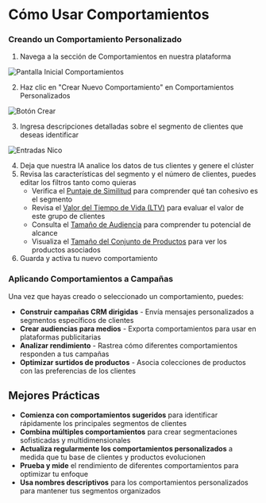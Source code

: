 # Cómo Usar Comportamientos

### Creando un Comportamiento Personalizado

1. Navega a la sección de Comportamientos en nuestra plataforma

![Pantalla Inicial Comportamientos](/img/tela1-behaviors.png)

2. Haz clic en "Crear Nuevo Comportamiento" en Comportamientos Personalizados

![Botón Crear](/img/tela2-behaviors.png)

3. Ingresa descripciones detalladas sobre el segmento de clientes que deseas identificar

![Entradas Nico](/img/tela3-behaviors.png)

4. Deja que nuestra IA analice los datos de tus clientes y genere el clúster
5. Revisa las características del segmento y el número de clientes, puedes editar los filtros tanto como quieras
   - Verifica el [Puntaje de Similitud](/docs/user-guide/behaviors#similarity-score-pontuação-de-similaridade) para comprender qué tan cohesivo es el segmento
   - Revisa el [Valor del Tiempo de Vida (LTV)](/docs/user-guide/behaviors#lifetime-value-ltv) para evaluar el valor de este grupo de clientes
   - Consulta el [Tamaño de Audiencia](/docs/user-guide/behaviors#audience-size) para comprender tu potencial de alcance
   - Visualiza el [Tamaño del Conjunto de Productos](/docs/user-guide/behaviors#product-set-size) para ver los productos asociados
6. Guarda y activa tu nuevo comportamiento

### Aplicando Comportamientos a Campañas

Una vez que hayas creado o seleccionado un comportamiento, puedes:

- **Construir campañas CRM dirigidas** - Envía mensajes personalizados a segmentos específicos de clientes
- **Crear audiencias para medios** - Exporta comportamientos para usar en plataformas publicitarias
- **Analizar rendimiento** - Rastrea cómo diferentes comportamientos responden a tus campañas
- **Optimizar surtidos de productos** - Asocia colecciones de productos con las preferencias de los clientes

## Mejores Prácticas

- **Comienza con comportamientos sugeridos** para identificar rápidamente los principales segmentos de clientes
- **Combina múltiples comportamientos** para crear segmentaciones sofisticadas y multidimensionales
- **Actualiza regularmente los comportamientos personalizados** a medida que tu base de clientes y productos evolucionen
- **Prueba y mide** el rendimiento de diferentes comportamientos para optimizar tu enfoque
- **Usa nombres descriptivos** para los comportamientos personalizados para mantener tus segmentos organizados